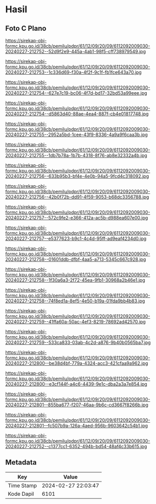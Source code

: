 # Hasil

## Foto C Plano

https://sirekap-obj-formc.kpu.go.id/38cb/pemilu/pdpr/61/12/09/20/09/6112092009030-20240227-212752--52d9f2e9-445a-4ab1-98f5-cff738979549.jpg

https://sirekap-obj-formc.kpu.go.id/38cb/pemilu/pdpr/61/12/09/20/09/6112092009030-20240227-212753--1c336d69-f30a-4f2f-9c1f-fb1fce643a70.jpg

https://sirekap-obj-formc.kpu.go.id/38cb/pemilu/pdpr/61/12/09/20/09/6112092009030-20240227-212754--627e7c19-bc06-4f7d-bd17-32bd53a99eee.jpg

https://sirekap-obj-formc.kpu.go.id/38cb/pemilu/pdpr/61/12/09/20/09/6112092009030-20240227-212754--d5863d40-88ae-4ea4-887f-cb4e01817748.jpg

https://sirekap-obj-formc.kpu.go.id/38cb/pemilu/pdpr/61/12/09/20/09/6112092009030-20240227-212755--2952a5bd-1cee-43f9-8336-4a9a9f6caa3b.jpg

https://sirekap-obj-formc.kpu.go.id/38cb/pemilu/pdpr/61/12/09/20/09/6112092009030-20240227-212755--1db7b78a-1b7b-4318-8f76-ab8e32332a4b.jpg

https://sirekap-obj-formc.kpu.go.id/38cb/pemilu/pdpr/61/12/09/20/09/6112092009030-20240227-212756--633b95b3-bf4e-4e0b-94a5-9fcd4c318092.jpg

https://sirekap-obj-formc.kpu.go.id/38cb/pemilu/pdpr/61/12/09/20/09/6112092009030-20240227-212756--42b0f72b-dd91-4f59-9053-b68dc3356788.jpg

https://sirekap-obj-formc.kpu.go.id/38cb/pemilu/pdpr/61/12/09/20/09/6112092009030-20240227-212757--572c9fe2-e366-412a-ac5b-d988ea607e00.jpg

https://sirekap-obj-formc.kpu.go.id/38cb/pemilu/pdpr/61/12/09/20/09/6112092009030-20240227-212757--e5377623-b9c1-4c4d-95ff-ad9eaf4234d0.jpg

https://sirekap-obj-formc.kpu.go.id/38cb/pemilu/pdpr/61/12/09/20/09/6112092009030-20240227-212758--01601ddb-dfbf-4aa5-a713-5345c667c928.jpg

https://sirekap-obj-formc.kpu.go.id/38cb/pemilu/pdpr/61/12/09/20/09/6112092009030-20240227-212758--1f30a6a3-2f72-45ea-9fb1-30968a2b46e1.jpg

https://sirekap-obj-formc.kpu.go.id/38cb/pemilu/pdpr/61/12/09/20/09/6112092009030-20240227-212758--74f8ed1a-8ef5-4e50-b19a-01fda9bb4b83.jpg

https://sirekap-obj-formc.kpu.go.id/38cb/pemilu/pdpr/61/12/09/20/09/6112092009030-20240227-212759--41ffa60a-50ac-4ef3-8219-78692ad42570.jpg

https://sirekap-obj-formc.kpu.go.id/38cb/pemilu/pdpr/61/12/09/20/09/6112092009030-20240227-212759--533ca833-03ab-4c2d-a876-9b40b0565ba7.jpg

https://sirekap-obj-formc.kpu.go.id/38cb/pemilu/pdpr/61/12/09/20/09/6112092009030-20240227-212800--be38d4bf-779a-4324-acc3-421cfaa9a962.jpg

https://sirekap-obj-formc.kpu.go.id/38cb/pemilu/pdpr/61/12/09/20/09/6112092009030-20240227-212800--e3cf144f-a4c6-4439-9e1c-dba2a3a7e854.jpg

https://sirekap-obj-formc.kpu.go.id/38cb/pemilu/pdpr/61/12/09/20/09/6112092009030-20240227-212801--855ba677-f207-46aa-9b6c-cd3667f8266b.jpg

https://sirekap-obj-formc.kpu.go.id/38cb/pemilu/pdpr/61/12/09/20/09/6112092009030-20240227-212801--fc507b9a-126a-4aed-956b-9603642c54b1.jpg

https://sirekap-obj-formc.kpu.go.id/38cb/pemilu/pdpr/61/12/09/20/09/6112092009030-20240227-212752--c1377cc1-6352-494b-bd54-48af4c33b615.jpg


## Metadata

| Key        | Value               |
| ---------- | ------------------- |
| Time Stamp | 2024-02-27 22:03:47 |
| Kode Dapil | 6101                |



